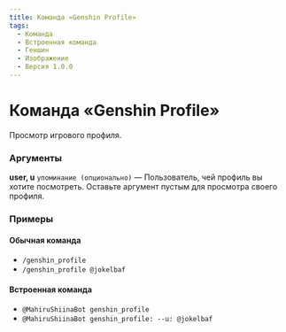 ```yaml
---
title: Команда «Genshin Profile»
tags:
  - Команда
  - Встроенная команда
  - Геншин
  - Изображение
  - Версия 1.0.0
---
```


# Команда «Genshin Profile»

Просмотр игрового профиля.

### Аргументы

**user, u**  `упоминание (опционально)` — Пользователь, чей профиль вы хотите посмотреть. Оставьте аргумент пустым для просмотра своего профиля.

### Примеры

#### Обычная команда
+ `/genshin_profile`
+ `/genshin_profile @jokelbaf`

#### Встроенная команда
+ `@MahiruShiinaBot genshin_profile`
+ `@MahiruShiinaBot genshin_profile: --u: @jokelbaf`